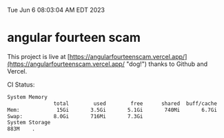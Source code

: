 Tue Jun  6 08:03:04 AM EDT 2023

# angular fourteen scam


This project is live at [https://angularfourteenscam.vercel.app/](https://angularfourteenscam.vercel.app/ "dog!") thanks to Github and Vercel.

CI Status: 

```bash
System Memory
               total        used        free      shared  buff/cache   available
Mem:            15Gi       3.5Gi       5.1Gi       740Mi       6.7Gi        10Gi
Swap:          8.0Gi       716Mi       7.3Gi
System Storage
883M	.
